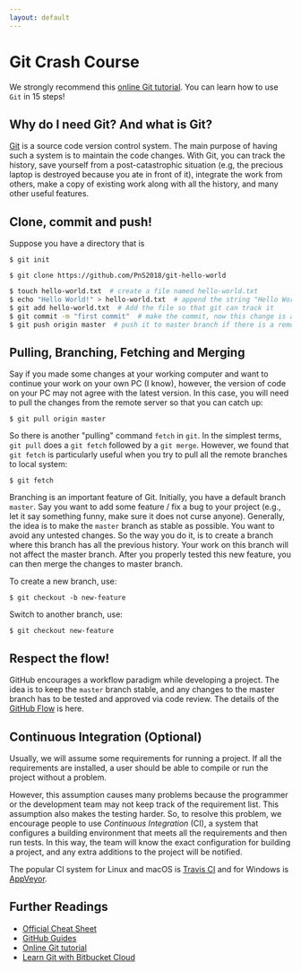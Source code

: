 ```yaml
---
layout: default
---
```


# Git Crash Course

We strongly recommend this [online Git tutorial](https://try.github.io/).
You can learn how to use `Git` in 15 steps!

## Why do I need Git? And what is Git?

[Git](https://git-scm.com/) is a source code version control system.
The main purpose of having such a system is to maintain the code changes.
With Git, you can track the history, save yourself from a post-catastrophic situation (e.g, the precious laptop is destroyed because you ate in front of it), integrate the work from others, make a copy of existing work along with all the history, and many other useful features.

## Clone, commit and push!

Suppose you have a directory that is

```
$ git init
```

```
$ git clone https://github.com/PnS2018/git-hello-world
```

```bash
$ touch hello-world.txt  # create a file named hello-world.txt
$ echo "Hello World!" > hello-world.txt  # append the string "Hello World!" to the document
$ git add hello-world.txt  # Add the file so that git can track it
$ git commit -m "first commit"  # make the commit, now this change is a part of history
$ git push origin master  # push it to master branch if there is a remote server
```

## Pulling, Branching, Fetching and Merging

Say if you made some changes at your working computer and want to continue your work on your own PC (I know), however, the version of code on your PC may not agree with the latest version. In this case, you will need to pull the changes from the remote server so that you can catch up:

```
$ git pull origin master
```

So there is another "pulling" command `fetch` in `git`. In the simplest terms, `git pull` does a `git fetch` followed by a `git merge`. However, we found that `git fetch` is particularly useful when you try to pull all the remote branches to local system:

```
$ git fetch
```

Branching is an important feature of Git. Initially, you have a default branch `master`. Say you want to add some feature / fix a bug to your project (e.g., let it say something funny, make sure it does not curse anyone). Generally, the idea is to make the `master` branch as stable as possible. You want to avoid any untested changes. So the way you do it, is to create a branch where this branch has all the previous history. Your work on this branch will not affect the master branch.
After you properly tested this new feature, you can then merge the changes to master branch.

To create a new branch, use:

```
$ git checkout -b new-feature
```

Switch to another branch, use:

```
$ git checkout new-feature
```

## Respect the flow!

GitHub encourages a workflow paradigm while developing a project.
The idea is to keep the `master` branch stable, and any changes to the master branch has to be tested and approved via code review. The details of the
[GitHub Flow](https://guides.github.com/introduction/flow/) is here.

## Continuous Integration (Optional)

Usually, we will assume some requirements for running a project.
If all the requirements are installed, a user should be able to compile or run the project without a problem.

However, this assumption causes many problems because the programmer or the development team may not keep track of the requirement list. This assumption also makes the testing harder. So, to resolve this problem, we encourage people to use _Continuous Integration_ (CI), a system that configures a building environment that meets all the requirements and then run tests. In this way, the team will know the exact configuration for building a project, and any extra additions to the project will be notified.

The popular CI system for Linux and macOS is [Travis CI](https://travis-ci.org/) and for Windows is [AppVeyor](https://www.appveyor.com/).

## Further Readings

+ [Official Cheat Sheet](https://services.github.com/on-demand/downloads/github-git-cheat-sheet.pdf)
+ [GitHub Guides](https://guides.github.com/)
+ [Online Git tutorial](https://try.github.io/)
+ [Learn Git with Bitbucket Cloud](https://www.atlassian.com/git/tutorials/learn-git-with-bitbucket-cloud)
